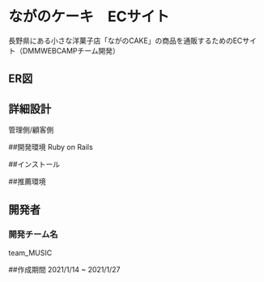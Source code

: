 # ながのケーキ　ECサイト
長野県にある小さな洋菓子店「ながのCAKE」の商品を通販するためのECサイト（DMMWEBCAMPチーム開発）

## ER図

## 詳細設計
管理側/顧客側

##開発環境
Ruby on Rails

##インストール

##推薦環境

## 開発者
### 開発チーム名
team_MUSIC

##作成期間
2021/1/14 ~ 2021/1/27